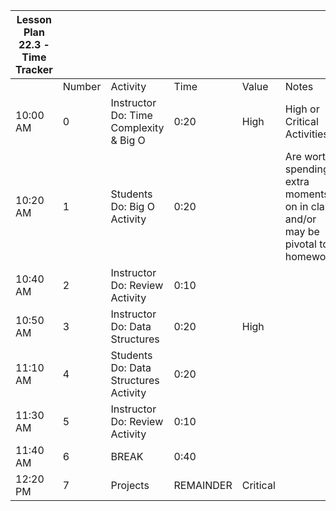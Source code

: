 | Lesson Plan 22.3 - Time Tracker |        |                                        |           |          |                                                                                 |
| ------------------------------- | ------ | -------------------------------------- | --------- | -------- | ------------------------------------------------------------------------------- |
|                                 | Number | Activity                               | Time      | Value    | Notes                                                                           |
| 10:00 AM                        | 0      | Instructor Do: Time Complexity & Big O | 0:20      | High     | High or Critical Activities:                                                    |
| 10:20 AM                        | 1      | Students Do: Big O Activity            | 0:20      |          | Are worth spending extra moments on in class and/or may be pivotal to homework. |
| 10:40 AM                        | 2      | Instructor Do: Review Activity         | 0:10      |          |                                                                                 |
| 10:50 AM                        | 3      | Instructor Do: Data Structures         | 0:20      | High     |                                                                                 |
| 11:10 AM                        | 4      | Students Do: Data Structures Activity  | 0:20      |          |                                                                                 |
| 11:30 AM                        | 5      | Instructor Do: Review Activity         | 0:10      |          |                                                                                 |
| 11:40 AM                        | 6      | BREAK                                  | 0:40      |          |                                                                                 |
| 12:20 PM                        | 7      | Projects                               | REMAINDER | Critical |                                                                                 |
